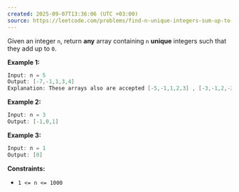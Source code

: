 ```yaml
---
created: 2025-09-07T13:36:06 (UTC +03:00)
source: https://leetcode.com/problems/find-n-unique-integers-sum-up-to-zero/description/?envType=daily-question&envId=2025-09-07
---
```

Given an integer `n`, return **any** array containing `n` **unique** integers such that they add up to `0`.


**Example 1:**

``` Java
Input: n = 5
Output: [-7,-1,1,3,4]
Explanation: These arrays also are accepted [-5,-1,1,2,3] , [-3,-1,2,-2,4].
```


**Example 2:**

``` Java
Input: n = 3
Output: [-1,0,1]
```


**Example 3:**

``` Java
Input: n = 1
Output: [0]
```


**Constraints:**

-   `1 <= n <= 1000`
